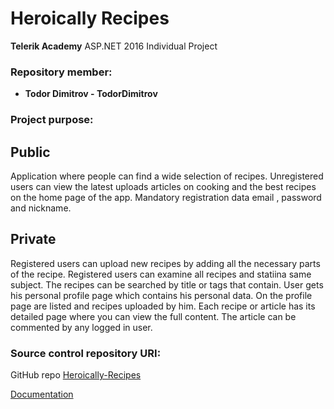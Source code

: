 # Heroically Recipes
 **Telerik Academy** ASP.NET 2016 Individual Project

### Repository member:

* **Todor Dimitrov - TodorDimitrov**

### Project purpose:

## Public
Application where people can find a wide selection of recipes. Unregistered users can view the latest uploads articles on cooking and the best recipes on the home page of the app. 
Mandatory registration data email , password and nickname.

## Private
Registered users can upload new recipes by adding all the necessary parts of the recipe.
Registered users can examine all recipes and statiina same subject.
The recipes can be searched by title or tags that contain.  User gets his personal profile page which contains his personal data. On the profile page are listed and recipes uploaded by him.
Each recipe or article has its detailed page where you can view the full content.
The article can be commented by any logged in user.

### Source control repository URI:

GitHub repo [Heroically-Recipes](https://github.com/MystFan/Heroically-Recipes) 

[Documentation](https://github.com/DimitarDKirov/Forum-Paulo-Coelho/blob/master/Documentation/ProjectDescription.md)

